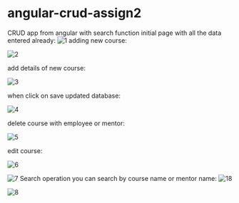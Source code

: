 # angular-crud-assign2
CRUD app from angular with search function 
initial page with all the data entered already:
![1](https://github.com/ChandanaVaidya17/angular-crud-assign2/assets/83870380/188be46b-336e-4de2-ba2a-4fc85329e52c)
adding new course:

![2](https://github.com/ChandanaVaidya17/angular-crud-assign2/assets/83870380/f2b62752-494d-4352-969b-bfb7d0e2eedb)

add details of new course:

![3](https://github.com/ChandanaVaidya17/angular-crud-assign2/assets/83870380/b06680ba-86f0-43c3-a4fe-2d3489f05692)

when click on save  updated database:

![4](https://github.com/ChandanaVaidya17/angular-crud-assign2/assets/83870380/10d044b3-6120-481d-9cc8-27ac1ef9d892)


delete course with employee or mentor:

![5](https://github.com/ChandanaVaidya17/angular-crud-assign2/assets/83870380/4ae8edd8-9ac0-49a4-b0e7-2d643225a01b)

edit course:

![6](https://github.com/ChandanaVaidya17/angular-crud-assign2/assets/83870380/14247d62-ddeb-457a-8eb0-25a12d791d09)

![7](https://github.com/ChandanaVaidya17/angular-crud-assign2/assets/83870380/a867f735-94dc-4e32-ac66-9f8fddc26428)
Search operation you can search by course name or mentor name:
![18](https://github.com/ChandanaVaidya17/angular-crud-assign2/assets/83870380/0aadf1a9-5726-41e7-9dbf-6d7b33316148)

![8](https://github.com/ChandanaVaidya17/angular-crud-assign2/assets/83870380/25effa59-b1ba-441c-988a-418e86a998ec)


